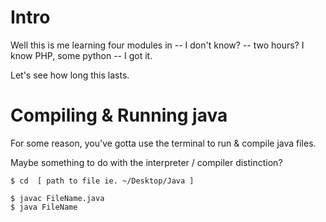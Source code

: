 # Intro

Well this is me learning four modules in --  I don't know? -- two hours? I know PHP, some python -- I got it.

Let's see how long this lasts.


# Compiling & Running java

For some reason, you've gotta use the terminal to run & compile java files.

Maybe something to do with the interpreter / compiler distinction?


 ```
$ cd  [ path to file ie. ~/Desktop/Java ]

$ javac FileName.java
$ java FileName

 ```
